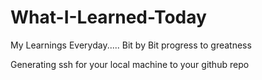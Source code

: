 # What-I-Learned-Today
My Learnings Everyday..... Bit by Bit progress to greatness

Generating ssh for your local machine to your github repo 
